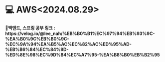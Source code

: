 <h1>💻 AWS<2024.08.29></h1>


<h4>📖백엔드, 스프링 공부
링크 : https://velog.io/@lee_nah/%EB%B0%B1%EC%97%94%EB%93%9C-%EA%B0%9C%EB%B0%9C-%EC%9A%94%EA%B5%AC%EC%82%AC%ED%95%AD-%EB%B6%84%EC%84%9D-%ED%8E%98%EC%9D%B4%EC%A7%95-%EA%B8%B0%EB%B2%95